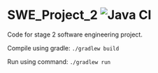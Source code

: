 # SWE_Project_2 ![Java CI](https://github.com/DavidLoftus/SWE_Project_2/workflows/Java%20CI/badge.svg)
Code for stage 2 software engineering project.

Compile using gradle: `./gradlew build`

Run using command: `./gradlew run`

